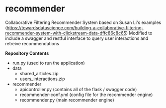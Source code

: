 # recommender
Collaborative Filtering Recommender System based on Susan Li's examples (https://towardsdatascience.com/building-a-collaborative-filtering-recommender-system-with-clickstream-data-dffc86c8c65)
Modified to include a swagger and restful interface to query user interactions and retreive recommendations 


**Repository Contents**
- run.py (used to run the application)
- data
  - shared_articles.zip
  - users_interactions.zip
- recommender
  - apicontroller.py (contains all of the flask / swagger code)
  - recommender-conf.yml (config file for the recommender engine)
  - recommender.py (main recommender engine)

